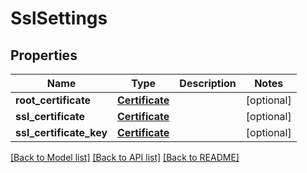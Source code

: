 # SslSettings

## Properties
Name | Type | Description | Notes
------------ | ------------- | ------------- | -------------
**root_certificate** | [**Certificate**](Certificate.md) |  | [optional] 
**ssl_certificate** | [**Certificate**](Certificate.md) |  | [optional] 
**ssl_certificate_key** | [**Certificate**](Certificate.md) |  | [optional] 

[[Back to Model list]](../README.md#documentation-for-models) [[Back to API list]](../README.md#documentation-for-api-endpoints) [[Back to README]](../README.md)

